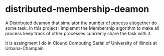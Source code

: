 # distributed-membership-deamon

A Distributed deamon that simulator the number of process altogether do some task. In this project I implemnt the Membership algorithm to
make all process keep track of other processes cunrrenly share the task with it.

It is assingment I do in Clound Computing Serial of University of Illinois at Urbana-Champain
